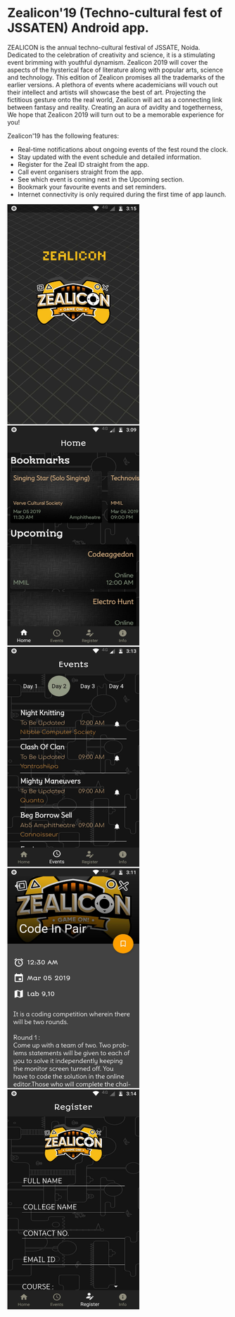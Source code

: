 # Zealicon'19 (Techno-cultural fest of JSSATEN) Android app.

ZEALICON is the annual techno-cultural festival of JSSATE, Noida. Dedicated to the celebration of creativity and science, it is a stimulating event brimming with youthful dynamism. Zealicon 2019 will cover the aspects of the hysterical face of literature along with popular arts, science and technology. This edition of Zealicon promises all the trademarks of the earlier versions. A plethora of events where academicians will vouch out their intellect and artists will showcase the best of art. Projecting the fictitious gesture onto the real world, Zealicon will act as a connecting link between fantasy and reality. Creating an aura of avidity and togetherness, We hope that Zealicon 2019 will turn out to be a memorable experience for you!

Zealicon'19 has the following features:

- Real-time notifications about ongoing events of the fest round the clock.
- Stay updated with the event schedule and detailed information.
- Register for the Zeal ID straight from the app.
- Call event organisers straight from the app.
- See which event is coming next in the Upcoming section.
- Bookmark your favourite events and set reminders.
- Internet connectivity is only required during the first time of app launch.

<img src="https://github.com/Divyansh42/Zealicon19/blob/master/screenshots/zealapp1.jpeg" alt="Splash Screen" width="300" height="500"/>
<img src="https://github.com/Divyansh42/Zealicon19/blob/master/screenshots/zealapp2.jpeg" alt="Home Screen" width="300" height="500"/>
<img src="https://github.com/Divyansh42/Zealicon19/blob/master/screenshots/zealapp3.jpeg" alt="Events Schedule Screen" width="300" height="500"/>
<img src="https://github.com/Divyansh42/Zealicon19/blob/master/screenshots/zealapp4.jpeg" alt="Event Details Screen" width="300" height="500"/>
<img src="https://github.com/Divyansh42/Zealicon19/blob/master/screenshots/zealapp5.jpeg" alt="Registration Screen" width="300" height="500"/>
